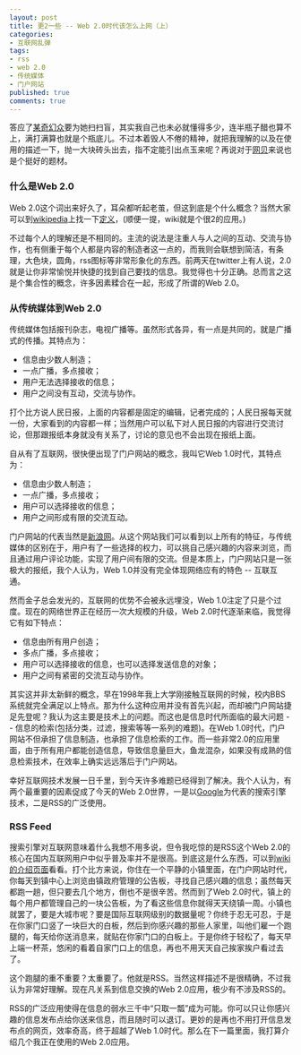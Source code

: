 ```yaml
---
layout: post
title: 更2一些 -- Web 2.0时代该怎么上网（上）
categories:
- 互联网乱弹
tags:
- rss
- web 2.0
- 传统媒体
- 门户网站
published: true
comments: true
---
```

答应了[某奇幻众](http://lean.webabie.com/)要为她扫扫盲，其实我自己也未必就懂得多少，连半瓶子醋也算不上，满打满算也就是个瓶底儿。不过本着毁人不倦的精神，就把我理解的以及在使用的描述一下，抛一大块砖头出去，指不定能引出点玉来呢？再说对于[网贝](http://webabie.com/)来说也是个挺好的题材。

### 什么是Web 2.0 ###

Web 2.0这个词出来好久了，耳朵都听起老茧，但这到底是个什么概念？当然大家可以到[wikipedia](http://wikipedia.org/)上找一下[定义](http://en.wikipedia.org/wiki/Web_2)，(顺便一提，wiki就是个很2的应用。)

不过每个人的理解还是不相同的。主流的说法是注重人与人之间的互动、交流与协作，也有侧重于每个人都是内容的制造者这一点的，而我则会联想到简洁，有条理，大色块，圆角，rss图标等非常形象化的东西。前两天在twitter上有人说，2.0就是让你非常愉悦并快捷的找到自己要找的信息。我觉得也十分正确。总而言之这是个集合性的概念，许多因素糅合在一起，形成了所谓的Web 2.0。

### 从传统媒体到Web 2.0 ###

传统媒体包括报刊杂志，电视广播等。虽然形式各异，有一点是共同的，就是广播式的传播。其特点为：

- 信息由少数人制造；
- 一点广播，多点接收；
- 用户无法选择接收的信息；
- 用户之间没有互动，交流与协作。

打个比方说人民日报，上面的内容都是固定的编辑，记者完成的；人民日报每天就一份，大家看到的内容都一样；当然用户可以私下对人民日报的内容进行交流讨论，但那跟报纸本身就没有关系了，讨论的意见也不会出现在报纸上面。

自从有了互联网，很快便出现了门户网站的概念，我叫它Web 1.0时代，其特点为：

- 信息由少数人制造；
- 一点广播，多点接收；
- 用户可以选择接收的信息；
- 用户之间形成有限的交流互动。

门户网站的代表当然是[新浪网](http://www.sina.com.cn/)。从这个网站我们可以看到以上所有的特征，与传统媒体的区别在于，用户有了一些选择的权力，可以挑自己感兴趣的内容来浏览，而且通过用户评论功能，实现了用户间有限的交流。但是本质上，门户网站只是一张极大的报纸，我个人认为，Web 1.0并没有完全体现网络应有的特色 -- 互联互通。

然而金子总会发光的，互联网的优势不会被永远埋没，Web 1.0注定了只是个过度。现在的网络世界正在经历一次大规模的升级，Web 2.0时代逐渐来临，我觉得它有如下特点：

- 信息由所有用户创造；
- 多点广播，多点接收；
- 用户可以选择接收的信息，也可以选择发送信息的对象；
- 用户之间有紧密的交流互动与协作。

其实这并非太新鲜的概念，早在1998年我上大学刚接触互联网的时候，校内BBS系统就完全满足以上特点。那为什么这种应用并没有首先兴起，而却被门户网站捷足先登呢？我认为这主要是技术上的问题。而这也是信息时代所面临的最大问题 -- 信息的检索(包括分类，过滤，搜索等等一系列的难题)。在Web 1.0时代，门户网站不但承担了信息制造，也承担了信息检索的工作。而一些非常2.0的应用里面，由于所有用户都能创造信息，导致信息量巨大，鱼龙混杂，如果没有成熟的信息检索技术，在效率上确实远远落后于门户网站。

幸好互联网技术发展一日千里，到今天许多难题已经得到了解决。我个人认为，有两个最重要的因素促成了今天的Web 2.0世界，一是以[Google](http://www.google.com)为代表的搜索引擎技术，二是RSS的广泛使用。

### RSS Feed ###

搜索引擎对互联网意味着什么我想不用多说，但令我吃惊的是RSS这个Web 2.0的核心在国内互联网用户中似乎普及率并不是很高。到底这是什么东西，可以到[wiki的介绍页面](http://en.wikipedia.org/wiki/Rss)看看。打个比方来说，你住在一个平静的小镇里面，在门户网站时代，你每天到镇中心上浏览由镇政府管理的公告板，寻找自己感兴趣的信息；虽然每天都跑一趟，但只要去几个地方，倒也不是很辛苦。然而到了Web 2.0时代，镇上的每个用户都管理自己的一块公告板，为了看这些信息你就得天天绕镇一周。小镇也就罢了，要是大城市呢？要是国际互联网级别的数据量呢？你终于忍无可忍，于是在你家门口竖了一块巨大的白板，然后到你感兴趣的那些人家里，叫他们雇一个跑腿的，每天给你送消息来，就贴在你家门口的白板上。于是你终于轻松了，每天早上端一杯茶，悠闲的看着自家门口上的信息，再也不用天天自己挨家挨户看过去了。

这个跑腿的重不重要？太重要了。他就是RSS。当然这样描述不是很精确，不过我认为非常好理解。现在凡关系到信息交换的Web 2.0应用，极少有不涉及RSS的。

RSS的广泛应用使得在信息的弱水三千中“只取一瓢”成为可能。你可以只让你感兴趣的信息发布点给你送来信息，而且随时可以退订。更妙的是再也不用打开信息发布点的网页，效率奇高，终于超越了Web 1.0时代。那么在下一篇里面，我打算介绍几个我正在使用的Web 2.0应用。
